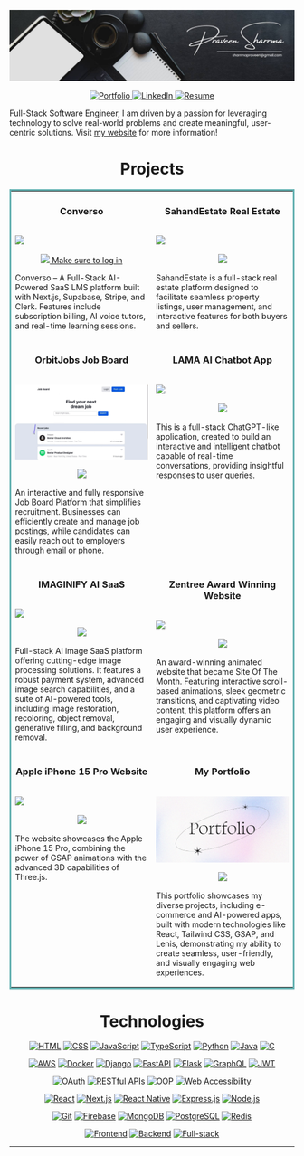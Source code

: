 <p align="center">
  <img src="images/black.jpg" alt="Black Banner" />
</p>

<p align="center">
  <a href="https://praveensharrma.netlify.app/" target="_blank">
    <img src="https://img.shields.io/badge/Portfolio-%232C2F33.svg?style=for-the-badge&logo=react&logoColor=61DAFB" alt="Portfolio" />
  </a>
  <a href="https://www.linkedin.com/in/praveenshrrma/" target="_blank">
    <img src="https://img.shields.io/badge/LinkedIn-%230A66C2.svg?style=for-the-badge&logo=linkedin&logoColor=white" alt="LinkedIn" />
  </a>
  <a href="https://praveensharrma.netlify.app/Resume_PraveenSharrma.pdf" target="_blank">
    <img src="https://img.shields.io/badge/Resume-%23FF0000.svg?style=for-the-badge&logo=adobe-acrobat-reader&logoColor=white" alt="Resume" />
  </a>
</p>



Full-Stack Software Engineer, I am driven by a passion for leveraging technology to solve real-world problems and create meaningful, user-centric solutions.
Visit [my website](https://praveensharrma.netlify.app/) for more information!


<h1 align="center">Projects</h1>
<table bordercolor="#66b2b2">
  
  <tr>
    <td width="50%" valign="top">
      <h3 align="center">Converso</h3>
        <br />
        <a target="_blank" href="https://converso-saas-three.vercel.app/">
         <img src="images/second.gif" width="100%"/>
       
   </a>
        <br />
        <p align="center">
          
  <a href="https://converso-saas-three.vercel.app/" target="_blank">
    <img src="https://img.shields.io/badge/Visit%20Site-28a745?style=for-the-badge"/> Make sure to log in
  </a>  
      </p>
        <p>Converso – A Full-Stack AI-Powered SaaS LMS platform built with Next.js, Supabase, Stripe, and Clerk. Features include subscription billing, AI voice tutors, and real-time learning sessions.</p>
    </td>
    <td width="50%" valign="top">
      <h3 align="center">SahandEstate Real Estate</h3>
        <br />
      <a target="_blank" href="https://github.com/praveenshrrma/SahandEstate-Real-Estate-Platform">
            <img src="images/gif.gif" width="100%"/>
        </a>
        <br />
        <p align="center">
          
  <a href="https://github.com/praveenshrrma/SahandEstate-Real-Estate-Platform" target="_blank">
    <img src="https://img.shields.io/static/v1?label=|&message=REPO&color=23555f&style=plastic&logo=github&logo-color=white"/>
  </a>
      </p>
        <p>SahandEstate is a full-stack real estate platform designed to facilitate seamless property listings, user management, and interactive features for both buyers and sellers.</p>
    </td>
  </tr>
  
  
  
  <tr>
    <td width="50%" valign="top">
      <h3 align="center">OrbitJobs Job Board</h3>
      <br />
        <a target="_blank" href="https://github.com/praveenshrrma/OrbitJobs-Job-Board-Website">
          <img src="images/1.gif" width="100%"/>
        </a>
      <br />
        <p align="center">
  <a href="https://github.com/praveenshrrma/OrbitJobs-Job-Board-Website" target="_blank">
    <img src="https://img.shields.io/static/v1?label=|&message=REPO&color=23555f&style=plastic&logo=github&logo-color=white"/>
  </a>
      </p>
        <p>An interactive and fully responsive Job Board Platform that simplifies recruitment. Businesses can efficiently create and manage job postings, while candidates can easily reach out to employers through email or phone.</p>
    </td>
    <td width="50%" valign="top">
      <h3 align="center">LAMA AI Chatbot App</h3>
        <br />
        <a target="_blank" href="https://github.com/praveenshrrma/LAMA-AI-Chatbot-App">
          <img src="images/lama.gif" width="100%" />
        </a>
        <br />
        <p align="center">
          
  <a href="https://github.com/praveenshrrma/LAMA-AI-Chatbot-App" target="_blank">
    <img src="https://img.shields.io/static/v1?label=|&message=REPO&color=23555f&style=plastic&logo=github&logo-color=white"/>
  </a>
      </p>
        <p>This is a full-stack ChatGPT-like application, created to build an interactive and intelligent chatbot capable of real-time conversations, providing insightful responses to user queries.</p>
    </td>
  </tr>
  
   
   <tr>
    <td width="50%" valign="top">
      <h3 align="center">IMAGINIFY AI SaaS</h3>
      <br />
        <a target="_blank" href="https://github.com/praveenshrrma/IMAGINIFY-AI-SaaS">
          <img src="images/ai.gif" width="100%"/>
        </a>
      <br />
        <p align="center">
  <a href="https://github.com/praveenshrrma/IMAGINIFY-AI-SaaS" target="_blank">
    <img src="https://img.shields.io/static/v1?label=|&message=REPO&color=23555f&style=plastic&logo=github&logo-color=white"/>
  </a>
      </p>
        <p>Full-stack AI image SaaS platform offering cutting-edge image processing solutions. It features a robust payment system, advanced image search capabilities, and a suite of AI-powered tools, including image restoration, recoloring, object removal, generative filling, and 
           background removal.</p>
    </td>
    <td width="50%" valign="top">
      <h3 align="center">Zentree Award Winning Website</h3>
        <br />
        <a target="_blank" href="https://github.com/praveenshrrma/Zentree-award-winning-website">
          <img src="images/zentree.gif" width="100%" />
        </a>
        <br />
        <p align="center">
          
  <a href="https://github.com/praveenshrrma/Zentree-award-winning-website" target="_blank">
    <img src="https://img.shields.io/static/v1?label=|&message=REPO&color=23555f&style=plastic&logo=github&logo-color=white"/>
  </a>
      </p>
        <p>An award-winning animated website that became Site Of The Month. Featuring interactive scroll-based animations, sleek geometric transitions, and captivating video content, this platform offers an engaging and visually dynamic 
           user experience.</p>
    </td>
  </tr>



  <tr>
    <td width="50%" valign="top">
      <h3 align="center"> Apple iPhone 15 Pro Website </h3>
      <br />
        <a target="_blank" href="https://github.com/praveenshrrma/Iphone-15-Website">
          <img src="images/apple.gif" width="100%"/>
        </a>
      <br />
        <p align="center">
  <a href="https://github.com/praveenshrrma/Iphone-15-Website" target="_blank">
    <img src="https://img.shields.io/static/v1?label=|&message=REPO&color=23555f&style=plastic&logo=github&logo-color=white"/>
  </a>
      </p>
        <p>The website showcases the Apple iPhone 15 Pro, combining the power of GSAP animations with the advanced 3D capabilities of Three.js.</p>
    </td>
    <td width="50%" valign="top">
      <h3 align="center">My Portfolio</h3>
        <br />
        <a target="_blank" href="https://github.com/praveenshrrma/My_Portfolio">
          <img src="images/port.jpg" width="100%" />
        </a>
        <br />
        <p align="center">
          
  <a href="https://github.com/praveenshrrma/My_Portfolio" target="_blank">
    <img src="https://img.shields.io/static/v1?label=|&message=REPO&color=23555f&style=plastic&logo=github&logo-color=white"/>
  </a>
      </p>
        <p>This portfolio showcases my diverse projects, including e-commerce and AI-powered apps, built with modern technologies like React, Tailwind CSS, GSAP, and Lenis, demonstrating my ability to create seamless, user-friendly, and visually engaging web experiences.</p>
    </td>
  </tr>

</table>


<h1 align="center">Technologies</h1>

<div align="center">

[![HTML](https://img.shields.io/badge/-HTML-%23E34F26?style=for-the-badge&logo=html5&logoColor=white)](https://developer.mozilla.org/en-US/docs/Web/HTML)
[![CSS](https://img.shields.io/badge/-CSS-%231572B6?style=for-the-badge&logo=css3&logoColor=white)](https://developer.mozilla.org/en-US/docs/Web/CSS)
[![JavaScript](https://img.shields.io/badge/-JavaScript-%23F7DF1E?style=for-the-badge&logo=javascript&logoColor=black)](https://developer.mozilla.org/en-US/docs/Web/JavaScript)
[![TypeScript](https://img.shields.io/badge/-TypeScript-%233178C6?style=for-the-badge&logo=typescript&logoColor=white)](https://www.typescriptlang.org/)
[![Python](https://img.shields.io/badge/-Python-%233776AB?style=for-the-badge&logo=python&logoColor=white)](https://www.python.org/)
[![Java](https://img.shields.io/badge/-Java-%23ED8B00?style=for-the-badge&logo=java&logoColor=white)](https://www.java.com/)
[![C](https://img.shields.io/badge/-C-%2300599C?style=for-the-badge&logo=c&logoColor=white)](https://en.wikipedia.org/wiki/C_(programming_language))

[![AWS](https://img.shields.io/badge/-AWS-%23232F3E?style=for-the-badge&logo=amazon-aws&logoColor=white)](https://aws.amazon.com/)
[![Docker](https://img.shields.io/badge/-Docker-%232496ED?style=for-the-badge&logo=docker&logoColor=white)](https://www.docker.com/)
[![Django](https://img.shields.io/badge/-Django-%23092E20?style=for-the-badge&logo=django&logoColor=white)](https://www.djangoproject.com/)
[![FastAPI](https://img.shields.io/badge/-FastAPI-%23009999?style=for-the-badge&logo=fastapi&logoColor=white)](https://fastapi.tiangolo.com/)
[![Flask](https://img.shields.io/badge/-Flask-%23000000?style=for-the-badge&logo=flask&logoColor=white)](https://flask.palletsprojects.com/)
[![GraphQL](https://img.shields.io/badge/-GraphQL-%23E10098?style=for-the-badge&logo=graphql&logoColor=white)](https://graphql.org/)
[![JWT](https://img.shields.io/badge/-JWT-%23000000?style=for-the-badge&logo=json-web-tokens&logoColor=white)](https://jwt.io/)

[![OAuth](https://img.shields.io/badge/-OAuth-%232C3E50?style=for-the-badge&logo=oauth&logoColor=white)](https://oauth.net/)
[![RESTful APIs](https://img.shields.io/badge/-RESTful%20APIs-%23000000?style=for-the-badge&logo=api&logoColor=white)](https://restfulapi.net/)
[![OOP](https://img.shields.io/badge/-Object%20Oriented%20Programming-%231D4ED8?style=for-the-badge)]()
[![Web Accessibility](https://img.shields.io/badge/-Web%20Accessibility-%230064BF?style=for-the-badge)]()

[![React](https://img.shields.io/badge/-React-%2361DAFB?style=for-the-badge&logo=react&logoColor=black)](https://reactjs.org/)
[![Next.js](https://img.shields.io/badge/-Next.js-%23000000?style=for-the-badge&logo=next.js&logoColor=white)](https://nextjs.org/)
[![React Native](https://img.shields.io/badge/-React%20Native-%2361DAFB?style=for-the-badge&logo=react&logoColor=black)](https://reactnative.dev/)
[![Express.js](https://img.shields.io/badge/-Express.js-%23000000?style=for-the-badge&logo=express&logoColor=white)](https://expressjs.com/)
[![Node.js](https://img.shields.io/badge/-Node.js-%23339933?style=for-the-badge&logo=node.js&logoColor=white)](https://nodejs.org/)

[![Git](https://img.shields.io/badge/-Git-%23F05032?style=for-the-badge&logo=git&logoColor=white)](https://git-scm.com/)
[![Firebase](https://img.shields.io/badge/-Firebase-%23FFCA28?style=for-the-badge&logo=firebase&logoColor=black)](https://firebase.google.com/)
[![MongoDB](https://img.shields.io/badge/-MongoDB-%2347A248?style=for-the-badge&logo=mongodb&logoColor=white)](https://www.mongodb.com/)
[![PostgreSQL](https://img.shields.io/badge/-PostgreSQL-%23336791?style=for-the-badge&logo=postgresql&logoColor=white)](https://www.postgresql.org/)
[![Redis](https://img.shields.io/badge/-Redis-%23DC382D?style=for-the-badge&logo=redis&logoColor=white)](https://redis.io/)

[![Frontend](https://img.shields.io/badge/-Frontend-%23FF7F50?style=for-the-badge)]()
[![Backend](https://img.shields.io/badge/-Backend-%2324A148?style=for-the-badge)]()
[![Full-stack](https://img.shields.io/badge/-Full--Stack-%23000000?style=for-the-badge)]()

</div>





---







